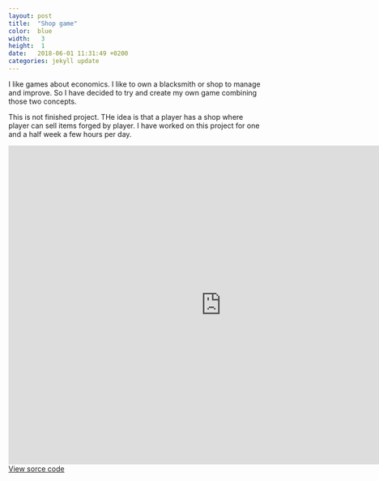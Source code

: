 ```yaml
---
layout: post
title:  "Shop game"
color:  blue
width:   3
height:  1
date:   2018-06-01 11:31:49 +0200
categories: jekyll update
---
```

I like games about economics. I like to own a blacksmith or shop to manage and improve. So I have decided to try and create my own game combining those two concepts.

This is not finished project. THe idea is that a player has a shop where player can sell items forged by player. I have worked on this project for one and a half week a few hours per day.

<iframe width="840" height="630" src="https://drive.google.com/file/d/1PRGMSCVCYA5vrYTgSP1ADsTdtnMNccaZ/preview" frameborder="0" allowfullscreen="allowfullscreen">&nbsp;</iframe>
<a href="https://github.com/VolodymyrShabala/Shop-game">View sorce code</a>